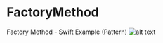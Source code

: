 # FactoryMethod
Factory Method - Swift Example (Pattern)
![alt text](https://raw.githubusercontent.com/YeagGarage/FactoryMethod/FactoryMethodDesignPattern.jpg)
